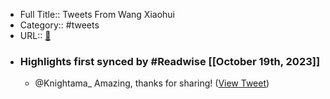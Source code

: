 - Full Title:: Tweets From Wang Xiaohui
- Category:: #tweets
- URL:: [🔗](https://twitter.com/wang_wxhdp)
- ### Highlights first synced by #Readwise [[October 19th, 2023]]
    - @Knightama_ Amazing, thanks for sharing! ([View Tweet](https://twitter.com/wang_wxhdp/status/1714804111777087924))
